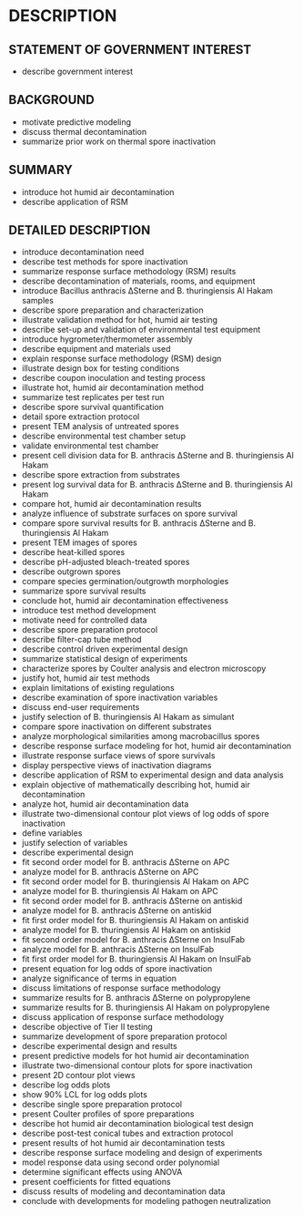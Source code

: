 # DESCRIPTION

## STATEMENT OF GOVERNMENT INTEREST

- describe government interest

## BACKGROUND

- motivate predictive modeling
- discuss thermal decontamination
- summarize prior work on thermal spore inactivation

## SUMMARY

- introduce hot humid air decontamination
- describe application of RSM

## DETAILED DESCRIPTION

- introduce decontamination need
- describe test methods for spore inactivation
- summarize response surface methodology (RSM) results
- describe decontamination of materials, rooms, and equipment
- introduce Bacillus anthracis ΔSterne and B. thuringiensis Al Hakam samples
- describe spore preparation and characterization
- illustrate validation method for hot, humid air testing
- describe set-up and validation of environmental test equipment
- introduce hygrometer/thermometer assembly
- describe equipment and materials used
- explain response surface methodology (RSM) design
- illustrate design box for testing conditions
- describe coupon inoculation and testing process
- illustrate hot, humid air decontamination method
- summarize test replicates per test run
- describe spore survival quantification
- detail spore extraction protocol
- present TEM analysis of untreated spores
- describe environmental test chamber setup
- validate environmental test chamber
- present cell division data for B. anthracis ΔSterne and B. thuringiensis Al Hakam
- describe spore extraction from substrates
- present log survival data for B. anthracis ΔSterne and B. thuringiensis Al Hakam
- compare hot, humid air decontamination results
- analyze influence of substrate surfaces on spore survival
- compare spore survival results for B. anthracis ΔSterne and B. thuringiensis Al Hakam
- present TEM images of spores
- describe heat-killed spores
- describe pH-adjusted bleach-treated spores
- describe outgrown spores
- compare species germination/outgrowth morphologies
- summarize spore survival results
- conclude hot, humid air decontamination effectiveness
- introduce test method development
- motivate need for controlled data
- describe spore preparation protocol
- describe filter-cap tube method
- describe control driven experimental design
- summarize statistical design of experiments
- characterize spores by Coulter analysis and electron microscopy
- justify hot, humid air test methods
- explain limitations of existing regulations
- describe examination of spore inactivation variables
- discuss end-user requirements
- justify selection of B. thuringiensis Al Hakam as simulant
- compare spore inactivation on different substrates
- analyze morphological similarities among macrobacillus spores
- describe response surface modeling for hot, humid air decontamination
- illustrate response surface views of spore survivals
- display perspective views of inactivation diagrams
- describe application of RSM to experimental design and data analysis
- explain objective of mathematically describing hot, humid air decontamination
- analyze hot, humid air decontamination data
- illustrate two-dimensional contour plot views of log odds of spore inactivation
- define variables
- justify selection of variables
- describe experimental design
- fit second order model for B. anthracis ΔSterne on APC
- analyze model for B. anthracis ΔSterne on APC
- fit second order model for B. thuringiensis Al Hakam on APC
- analyze model for B. thuringiensis Al Hakam on APC
- fit second order model for B. anthracis ΔSterne on antiskid
- analyze model for B. anthracis ΔSterne on antiskid
- fit first order model for B. thuringiensis Al Hakam on antiskid
- analyze model for B. thuringiensis Al Hakam on antiskid
- fit second order model for B. anthracis ΔSterne on InsulFab
- analyze model for B. anthracis ΔSterne on InsulFab
- fit first order model for B. thuringiensis Al Hakam on InsulFab
- present equation for log odds of spore inactivation
- analyze significance of terms in equation
- discuss limitations of response surface methodology
- summarize results for B. anthracis ΔSterne on polypropylene
- summarize results for B. thuringiensis Al Hakam on polypropylene
- discuss application of response surface methodology
- describe objective of Tier II testing
- summarize development of spore preparation protocol
- describe experimental design and results
- present predictive models for hot humid air decontamination
- illustrate two-dimensional contour plots for spore inactivation
- present 2D contour plot views
- describe log odds plots
- show 90% LCL for log odds plots
- describe single spore preparation protocol
- present Coulter profiles of spore preparations
- describe hot humid air decontamination biological test design
- describe post-test conical tubes and extraction protocol
- present results of hot humid air decontamination tests
- describe response surface modeling and design of experiments
- model response data using second order polynomial
- determine significant effects using ANOVA
- present coefficients for fitted equations
- discuss results of modeling and decontamination data
- conclude with developments for modeling pathogen neutralization

